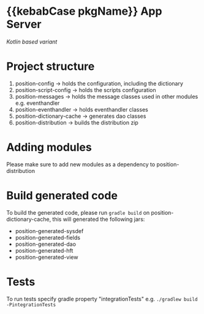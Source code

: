 # {{kebabCase pkgName}} App Server

###### Kotlin based variant

# Project structure

1. position-config -> holds the configuration, including the dictionary
2. position-script-config -> holds the scripts configuration
3. position-messages -> holds the message classes used in other modules e.g. eventhandler
4. position-eventhandler -> holds eventhandler classes
5. position-dictionary-cache -> generates dao classes
6. position-distribution -> builds the distribution zip

# Adding modules 

Please make sure to add new modules as a dependency to position-distribution

# Build generated code 

To build the generated code, please run `gradle build` on position-dictionary-cache, this will generated 
the following jars: 

* position-generated-sysdef
* position-generated-fields
* position-generated-dao
* position-generated-hft
* position-generated-view

# Tests 

To run tests specify gradle property "integrationTests" e.g. `./gradlew build -PintegrationTests`

